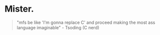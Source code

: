 # Mister.
  
  <blockquote>
  <p>"mfs be like 'I'm gonna replace C' and proceed making the most ass language imaginable" - Tsoding (C nerd)</p>
  </blockquote>
